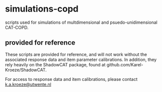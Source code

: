 # simulations-copd
scripts used for simulations of multdimensional and psuedo-unidimensional CAT-COPD.

## provided for reference
These scripts are provided for reference, and will not work without the associated response data and 
item parameter calibrations. In addition, they rely heavily on the ShadowCAT package, found at
github.com/Karel-Kroeze/ShadowCAT.

For access to response data and item calibrations, please contact k.a.kroeze@utwente.nl
